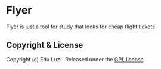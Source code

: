 # Flyer
Flyer is just a tool for study that looks for cheap flight tickets

## Copyright & License
Copyright (c) Edu Luz - Released under the [GPL license](LICENSE).
